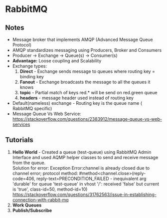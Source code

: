 # RabbitMQ

## Notes
* Message broker that implements AMQP (Advanced Message Queue Protocol)
* AMQP standardizes messaging using Producers, Broker and Consumers
* Producer -> Exchange -> Queue(s) -> Consumer(s)
* **Advantage:** Loose coupling and Scalability 
* Exchange types: 
  1. **Direct** - Exchange sends message to queues where routing key = binding key
  1. **Fanout** - Exchange broadcasts the message to all the queues it knows
  1. **topic** - Partial match of keys red.* will be send on red.green queue
  1. **headers** - message header used instead of routing key
* Default(nameless) exchange - Routing key is the queue name ( RabbitMQ specific) 
* Message Queue Vs Web Service: https://stackoverflow.com/questions/2383912/message-queue-vs-web-services

## Tutorials
1. **Hello World** - Created a queue (test-queue) using RabbitMQ Admin Interface and used AQMP helper classes to send and receive message from the queue.<br/>
Solution for error: Exception Error:channel is already closed due to channel error; protocol method: #method<channel.close>(reply-code=406, reply-text=PRECONDITION_FAILED - inequivalent arg 'durable' for queue 'test-queue' in vhost '/': received 'false' but current is 'true', class-id=50, method-id=10)<br/> 
https://stackoverflow.com/questions/31762563/issue-in-establishing-connection-with-rabbit-mq 
1. **Work Queues**
1. **Publish/Subscribe**

